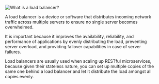 ![What is a load balancer?](https://assets.roadmap.sh/guest/loadbalancer-working-eytvi.png)

A load balancer is a device or software that distributes incoming network traffic across multiple servers to ensure no single server becomes overwhelmed.

It is important because it improves the availability, reliability, and performance of applications by evenly distributing the load, preventing server overload, and providing failover capabilities in case of server failures.

Load balancers are usually used when scaling up RESTful microservices, because given their stateless nature, you can set up multiple copies of the same one behind a load balancer and let it distribute the load amongst all copies evenly.